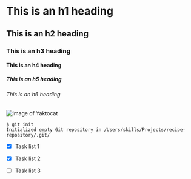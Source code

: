 # This is an h1 heading
## This is an h2 heading
### This is an h3 heading
#### This is an h4 heading
##### This is an h5 heading
###### This is an h6 heading

![Image of Yaktocat](https://octodex.github.com/images/yaktocat.png)
```
$ git init
Initialized empty Git repository in /Users/skills/Projects/recipe-repository/.git/
```

- [X] Task list 1
- [X] Task list 2
- [ ] Task list 3


